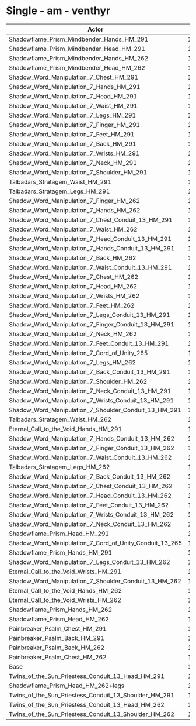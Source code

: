 # Single - am - venthyr
| Actor | DPS | Increase |
|---|:---:|:---:|
|Shadowflame_Prism_Mindbender_Hands_HM_291|13583|17.88%|
|Shadowflame_Prism_Mindbender_Head_HM_291|13560|17.68%|
|Shadowflame_Prism_Mindbender_Hands_HM_262|13377|16.08%|
|Shadowflame_Prism_Mindbender_Head_HM_262|13315|15.55%|
|Shadow_Word_Manipulation_7_Chest_HM_291|12865|11.64%|
|Shadow_Word_Manipulation_7_Hands_HM_291|12858|11.58%|
|Shadow_Word_Manipulation_7_Head_HM_291|12844|11.46%|
|Shadow_Word_Manipulation_7_Waist_HM_291|12843|11.45%|
|Shadow_Word_Manipulation_7_Legs_HM_291|12820|11.26%|
|Shadow_Word_Manipulation_7_Finger_HM_291|12814|11.20%|
|Shadow_Word_Manipulation_7_Feet_HM_291|12807|11.14%|
|Shadow_Word_Manipulation_7_Back_HM_291|12774|10.85%|
|Shadow_Word_Manipulation_7_Wrists_HM_291|12753|10.67%|
|Shadow_Word_Manipulation_7_Neck_HM_291|12751|10.65%|
|Shadow_Word_Manipulation_7_Shoulder_HM_291|12745|10.60%|
|Talbadars_Stratagem_Waist_HM_291|12686|10.09%|
|Talbadars_Stratagem_Legs_HM_291|12680|10.03%|
|Shadow_Word_Manipulation_7_Finger_HM_262|12676|10.00%|
|Shadow_Word_Manipulation_7_Hands_HM_262|12673|9.97%|
|Shadow_Word_Manipulation_7_Chest_Conduit_13_HM_291|12665|9.91%|
|Shadow_Word_Manipulation_7_Waist_HM_262|12660|9.87%|
|Shadow_Word_Manipulation_7_Head_Conduit_13_HM_291|12659|9.85%|
|Shadow_Word_Manipulation_7_Hands_Conduit_13_HM_291|12656|9.83%|
|Shadow_Word_Manipulation_7_Back_HM_262|12642|9.71%|
|Shadow_Word_Manipulation_7_Waist_Conduit_13_HM_291|12640|9.69%|
|Shadow_Word_Manipulation_7_Chest_HM_262|12630|9.61%|
|Shadow_Word_Manipulation_7_Head_HM_262|12619|9.51%|
|Shadow_Word_Manipulation_7_Wrists_HM_262|12618|9.50%|
|Shadow_Word_Manipulation_7_Feet_HM_262|12617|9.49%|
|Shadow_Word_Manipulation_7_Legs_Conduit_13_HM_291|12616|9.48%|
|Shadow_Word_Manipulation_7_Finger_Conduit_13_HM_291|12607|9.41%|
|Shadow_Word_Manipulation_7_Neck_HM_262|12607|9.41%|
|Shadow_Word_Manipulation_7_Feet_Conduit_13_HM_291|12602|9.36%|
|Shadow_Word_Manipulation_7_Cord_of_Unity_265|12590|9.26%|
|Shadow_Word_Manipulation_7_Legs_HM_262|12583|9.20%|
|Shadow_Word_Manipulation_7_Back_Conduit_13_HM_291|12566|9.05%|
|Shadow_Word_Manipulation_7_Shoulder_HM_262|12557|8.97%|
|Shadow_Word_Manipulation_7_Neck_Conduit_13_HM_291|12549|8.90%|
|Shadow_Word_Manipulation_7_Wrists_Conduit_13_HM_291|12548|8.89%|
|Shadow_Word_Manipulation_7_Shoulder_Conduit_13_HM_291|12548|8.89%|
|Talbadars_Stratagem_Waist_HM_262|12503|8.50%|
|Eternal_Call_to_the_Void_Hands_HM_291|12487|8.36%|
|Shadow_Word_Manipulation_7_Hands_Conduit_13_HM_262|12476|8.27%|
|Shadow_Word_Manipulation_7_Finger_Conduit_13_HM_262|12470|8.22%|
|Shadow_Word_Manipulation_7_Waist_Conduit_13_HM_262|12464|8.16%|
|Talbadars_Stratagem_Legs_HM_262|12448|8.03%|
|Shadow_Word_Manipulation_7_Back_Conduit_13_HM_262|12440|7.95%|
|Shadow_Word_Manipulation_7_Chest_Conduit_13_HM_262|12431|7.88%|
|Shadow_Word_Manipulation_7_Head_Conduit_13_HM_262|12422|7.80%|
|Shadow_Word_Manipulation_7_Feet_Conduit_13_HM_262|12422|7.80%|
|Shadow_Word_Manipulation_7_Wrists_Conduit_13_HM_262|12418|7.77%|
|Shadow_Word_Manipulation_7_Neck_Conduit_13_HM_262|12416|7.74%|
|Shadowflame_Prism_Head_HM_291|12403|7.64%|
|Shadow_Word_Manipulation_7_Cord_of_Unity_Conduit_13_265|12403|7.63%|
|Shadowflame_Prism_Hands_HM_291|12398|7.59%|
|Shadow_Word_Manipulation_7_Legs_Conduit_13_HM_262|12387|7.49%|
|Eternal_Call_to_the_Void_Wrists_HM_291|12364|7.29%|
|Shadow_Word_Manipulation_7_Shoulder_Conduit_13_HM_262|12351|7.19%|
|Eternal_Call_to_the_Void_Hands_HM_262|12301|6.75%|
|Eternal_Call_to_the_Void_Wrists_HM_262|12236|6.18%|
|Shadowflame_Prism_Hands_HM_262|12223|6.07%|
|Shadowflame_Prism_Head_HM_262|12108|5.07%|
|Painbreaker_Psalm_Chest_HM_291|12064|4.70%|
|Painbreaker_Psalm_Back_HM_291|12001|4.15%|
|Painbreaker_Psalm_Back_HM_262|11861|2.93%|
|Painbreaker_Psalm_Chest_HM_262|11844|2.78%|
|Base|11523|0.00%|
|Twins_of_the_Sun_Priestess_Conduit_13_Head_HM_291|11510|-0.12%|
|Shadowflame_Prism_Head_HM_262+legs|11506|-0.15%|
|Twins_of_the_Sun_Priestess_Conduit_13_Shoulder_HM_291|11414|-0.94%|
|Twins_of_the_Sun_Priestess_Conduit_13_Head_HM_262|11301|-1.93%|
|Twins_of_the_Sun_Priestess_Conduit_13_Shoulder_HM_262|11238|-2.48%|
